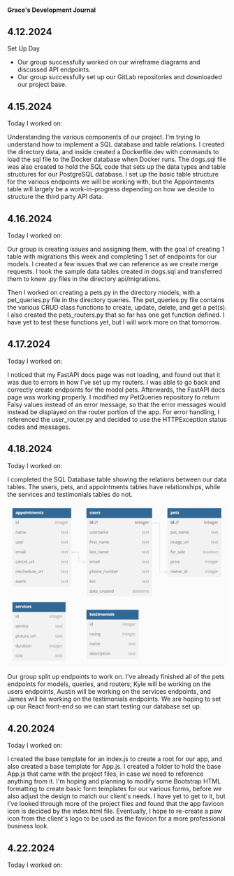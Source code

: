 #### Grace's Development Journal

## 4.12.2024


Set Up Day

-   Our group successfully worked on our wireframe diagrams and discussed API endpoints.
-   Our group successfully set up our GitLab repositories and downloaded our project base.


## 4.15.2024


Today I worked on:

Understanding the various components of our project. I'm trying to understand how to implement a SQL database and table relations. I created the directory data, and inside created a Dockerfile.dev with commands to load the sql file to the Docker database when Docker runs. The dogs.sql file was also created to hold the SQL code that sets up the data types and table structures for our PostgreSQL database. I set up the basic table structure for the various endpoints we will be working with, but the Appointments table will largely be a work-in-progress depending on how we decide to structure the third party API data.

## 4.16.2024

Today I worked on:

Our group is creating issues and assigning them, with the goal of creating 1 table with migrations this week and completing 1 set of endpoints for our models. I created a few issues that we can reference as we create merge requests. I took the sample data tables created in dogs.sql and transferred them to knew .py files in the directory api/migrations.

Then I worked on creating a pets.py in the directory models, with a pet_queries.py file in the directory queries. The pet_queries.py file contains the various CRUD class functions to create, update, delete, and get a pet(s). I also created the pets_routers.py that so far has one get function defined. I have yet to test these functions yet, but I will work more on that tomorrow.

## 4.17.2024

Today I worked on:

I noticed that my FastAPI docs page was not loading, and found out that it was due to errors in how I've set up my routers. I was able to go back and correctly create endpoints for the model pets. Afterwards, the FastAPI docs page was working properly. I modified my PetQueries repository to return Falsy values instead of an error message, so that the error messages would instead be displayed on the router portion of the app. For error handling, I referenced the user_router.py and decided to use the HTTPException status codes and messages.

## 4.18.2024

Today I worked on:

I completed the SQL Database table showing the relations between our data tables. The users, pets, and appointments tables have relationships, while the services and testimonials tables do not.

![sql relationships table](./images/sql_relationships.png)

Our group split up endpoints to work on. I've already finished all of the pets endpoints for models, queries, and routers; Kyle will be working on the users endpoints, Austin will be working on the services endpoints, and James will be working on the testimonials endpoints. We are hoping to set up our React front-end so we can start testing our database set up.


## 4.20.2024

Today I worked on:

I created the base template for an index.js to create a root for our app, and also created a base template for App.js. I created a folder to hold the base App.js that came with the project files, in case we need to reference anything from it. I'm hoping and planning to modify some Bootstrap HTML formatting to create basic form templates for our various forms, before we also adjust the design to match our client's needs. I have yet to get to it, but I've looked through more of the project files and found that the app favicon icon is decided by the index.html file. Eventually, I hope to re-create a paw icon from the client's logo to be used as the favicon for a more professional business look.

## 4.22.2024

Today I worked on:

